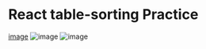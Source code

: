 # React table-sorting Practice
[image](https://user-images.githubusercontent.com/91642972/166084505-f659ccfd-76a7-43ee-aa17-d66bfbbccb20.png)
![image](https://user-images.githubusercontent.com/91642972/166084510-ad8e3fbd-83b9-49ec-9046-22062aba99df.png)
![image](https://user-images.githubusercontent.com/91642972/166084516-98ce64ad-be18-49d5-ad26-b6f1db6a9f92.png)

